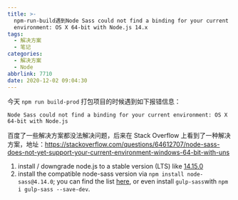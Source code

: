 ```yaml
---
title: >-
  npm-run-build遇到Node Sass could not find a binding for your current
  environment: OS X 64-bit with Node.js 14.x
tags:
  - 解决方案
  - 笔记
categories:
  - 解决方案
  - Node
abbrlink: 7710
date: 2020-12-02 09:04:30
---
```


今天 `npm run build-prod` 打包项目的时候遇到如下报错信息：

```shell
Node Sass could not find a binding for your current environment: OS X 64-bit with Node.js
```

百度了一些解决方案都没法解决问题，后来在 Stack Overflow 上看到了一种解决方案，地址：https://stackoverflow.com/questions/64612707/node-sass-does-not-yet-support-your-current-environment-windows-64-bit-with-uns

1. install / downgrade node.js to a stable version (LTS) like [14.15.0](https://nodejs.org/en/download/)
2. install the compatible node-sass version via `npm install node-sass@4.14.0`; you can find the list [here](https://www.npmjs.com/package/node-sass), or even install `gulp-sass`with `npm i gulp-sass --save-dev`.
